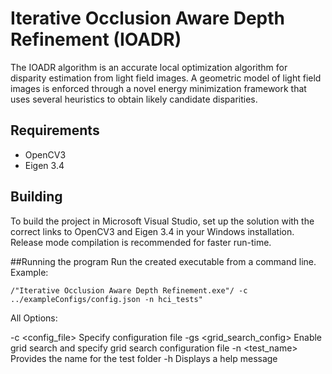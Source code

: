# Iterative Occlusion Aware Depth Refinement (IOADR)

The IOADR algorithm is an accurate local optimization algorithm for disparity estimation from light field images.
A geometric model of light field images is enforced through a novel energy minimization framework that uses several heuristics to obtain likely candidate disparities.

## Requirements
- OpenCV3 
- Eigen 3.4 

## Building
To build the project in Microsoft Visual Studio, set up the solution with the correct links to OpenCV3 and Eigen 3.4 in your Windows installation. Release mode compilation is recommended for faster run-time.

##Running the program
Run the created executable from a command line.
Example:   

    /"Iterative Occlusion Aware Depth Refinement.exe"/ -c ../exampleConfigs/config.json -n hci_tests"

All Options:

-c <config_file>          Specify configuration file
-gs <grid_search_config>  Enable grid search and specify grid search configuration file
-n <test_name>  Provides the name for the test folder
-h                        Displays a help message

